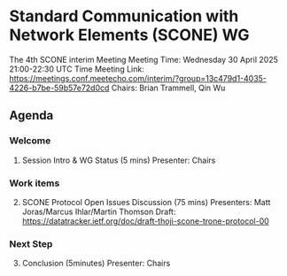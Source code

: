 # Standard Communication with Network Elements (SCONE) WG
The 4th SCONE interim Meeting
Meeting Time: Wednesday 30 April 2025 21:00-22:30 UTC Time
Meeting Link:  https://meetings.conf.meetecho.com/interim/?group=13c479d1-4035-4226-b7be-59b57e72d0cd
Chairs: Brian Trammell, Qin Wu

## Agenda
### Welcome

1. Session Intro & WG Status (5 mins)
Presenter: Chairs

### Work items
2. SCONE Protocol Open Issues Discussion (75 mins)
Presenters: Matt Joras/Marcus Ihlar/Martin Thomson
Draft: https://datatracker.ietf.org/doc/draft-thoji-scone-trone-protocol-00

### Next Step
3. Conclusion (5minutes)
Presenter: Chairs
